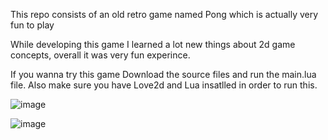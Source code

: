 This repo consists of an old retro game named Pong which is actually very fun to play 

While developing this game I learned a lot new things about 2d game concepts, overall it was very fun experince.

If you wanna try this game Download the source files and run the main.lua file.
Also make sure you have Love2d and Lua insatlled in order to run this.

![image](https://user-images.githubusercontent.com/68678264/164192066-ec62c832-1342-4a69-b3e6-969a564f9ef9.png)


![image](https://user-images.githubusercontent.com/68678264/164192349-628b588a-34c8-4786-983c-a4cded5d9465.png)
